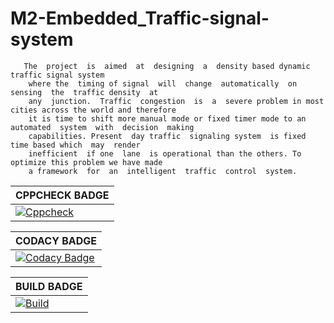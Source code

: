 # M2-Embedded_Traffic-signal-system

       The  project  is  aimed  at  designing  a  density based dynamic traffic signal system 
        where the  timing of signal  will  change  automatically  on  sensing  the  traffic density  at
        any  junction.  Traffic  congestion  is  a  severe problem in most cities across the world and therefore
        it is time to shift more manual mode or fixed timer mode to an automated  system  with  decision  making 
        capabilities. Present  day traffic  signaling system  is fixed  time based which  may  render
        inefficient  if one  lane  is operational than the others. To optimize this problem we have made
        a framework  for  an  intelligent  traffic  control  system.
        
|CPPCHECK BADGE|
|---|
|[![Cppcheck](https://github.com/robin6119/M2-Embedded_Traffic-signal-system/actions/workflows/cppcheck.yml/badge.svg)](https://github.com/robin6119/M2-Embedded_Traffic-signal-system/actions/workflows/cppcheck.yml)|

|CODACY BADGE|
|---|
|[![Codacy Badge](https://app.codacy.com/project/badge/Grade/af568a389af94facaee1a1f1cf679bc5)](https://www.codacy.com/gh/robin6119/M2-Embedded_Traffic-signal-system/dashboard?utm_source=github.com&amp;utm_medium=referral&amp;utm_content=robin6119/M2-Embedded_Traffic-signal-system&amp;utm_campaign=Badge_Grade)|

|BUILD BADGE|
|---|
|[![Build](https://github.com/robin6119/M2-Embedded_Traffic-signal-system/actions/workflows/compile.yml/badge.svg)](https://github.com/robin6119/M2-Embedded_Traffic-signal-system/actions/workflows/compile.yml)|
